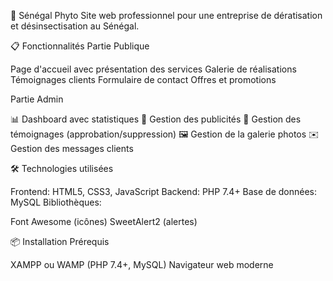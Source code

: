 🌿 Sénégal Phyto
Site web professionnel pour une entreprise de dératisation et désinsectisation au Sénégal.

📋 Fonctionnalités
Partie Publique

Page d'accueil avec présentation des services
Galerie de réalisations
Témoignages clients
Formulaire de contact
Offres et promotions

Partie Admin

📊 Dashboard avec statistiques
📢 Gestion des publicités
💬 Gestion des témoignages (approbation/suppression)
🖼️ Gestion de la galerie photos
✉️ Gestion des messages clients

🛠️ Technologies utilisées

Frontend: HTML5, CSS3, JavaScript
Backend: PHP 7.4+
Base de données: MySQL
Bibliothèques:

Font Awesome (icônes)
SweetAlert2 (alertes)



📦 Installation
Prérequis

XAMPP ou WAMP (PHP 7.4+, MySQL)
Navigateur web moderne
